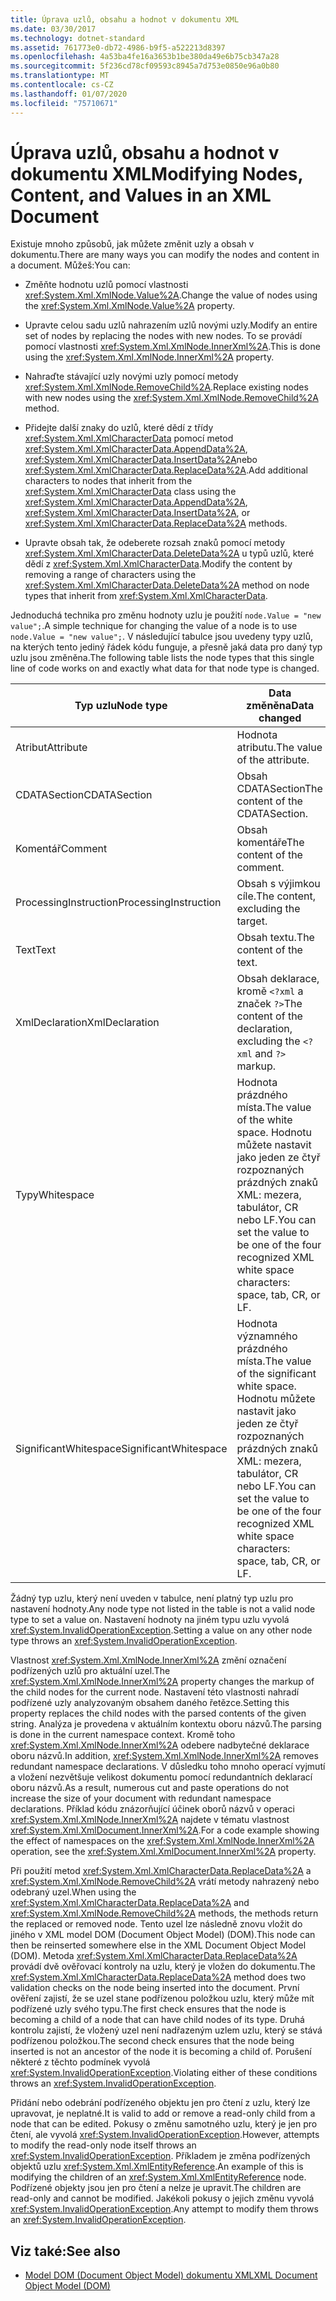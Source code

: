 ```yaml
---
title: Úprava uzlů, obsahu a hodnot v dokumentu XML
ms.date: 03/30/2017
ms.technology: dotnet-standard
ms.assetid: 761773e0-db72-4986-b9f5-a522213d8397
ms.openlocfilehash: 4a53ba4fe16a3653b1be380da49e6b75cb347a28
ms.sourcegitcommit: 5f236cd78cf09593c8945a7d753e0850e96a0b80
ms.translationtype: MT
ms.contentlocale: cs-CZ
ms.lasthandoff: 01/07/2020
ms.locfileid: "75710671"
---
```

# <a name="modifying-nodes-content-and-values-in-an-xml-document"></a><span data-ttu-id="d9735-102">Úprava uzlů, obsahu a hodnot v dokumentu XML</span><span class="sxs-lookup"><span data-stu-id="d9735-102">Modifying Nodes, Content, and Values in an XML Document</span></span>
<span data-ttu-id="d9735-103">Existuje mnoho způsobů, jak můžete změnit uzly a obsah v dokumentu.</span><span class="sxs-lookup"><span data-stu-id="d9735-103">There are many ways you can modify the nodes and content in a document.</span></span> <span data-ttu-id="d9735-104">Můžeš:</span><span class="sxs-lookup"><span data-stu-id="d9735-104">You can:</span></span>  
  
- <span data-ttu-id="d9735-105">Změňte hodnotu uzlů pomocí vlastnosti <xref:System.Xml.XmlNode.Value%2A>.</span><span class="sxs-lookup"><span data-stu-id="d9735-105">Change the value of nodes using the <xref:System.Xml.XmlNode.Value%2A> property.</span></span>  
  
- <span data-ttu-id="d9735-106">Upravte celou sadu uzlů nahrazením uzlů novými uzly.</span><span class="sxs-lookup"><span data-stu-id="d9735-106">Modify an entire set of nodes by replacing the nodes with new nodes.</span></span> <span data-ttu-id="d9735-107">To se provádí pomocí vlastnosti <xref:System.Xml.XmlNode.InnerXml%2A>.</span><span class="sxs-lookup"><span data-stu-id="d9735-107">This is done using the <xref:System.Xml.XmlNode.InnerXml%2A> property.</span></span>  
  
- <span data-ttu-id="d9735-108">Nahraďte stávající uzly novými uzly pomocí metody <xref:System.Xml.XmlNode.RemoveChild%2A>.</span><span class="sxs-lookup"><span data-stu-id="d9735-108">Replace existing nodes with new nodes using the <xref:System.Xml.XmlNode.RemoveChild%2A> method.</span></span>  
  
- <span data-ttu-id="d9735-109">Přidejte další znaky do uzlů, které dědí z třídy <xref:System.Xml.XmlCharacterData> pomocí metod <xref:System.Xml.XmlCharacterData.AppendData%2A>, <xref:System.Xml.XmlCharacterData.InsertData%2A>nebo <xref:System.Xml.XmlCharacterData.ReplaceData%2A>.</span><span class="sxs-lookup"><span data-stu-id="d9735-109">Add additional characters to nodes that inherit from the <xref:System.Xml.XmlCharacterData> class using the <xref:System.Xml.XmlCharacterData.AppendData%2A>, <xref:System.Xml.XmlCharacterData.InsertData%2A>, or <xref:System.Xml.XmlCharacterData.ReplaceData%2A> methods.</span></span>  
  
- <span data-ttu-id="d9735-110">Upravte obsah tak, že odeberete rozsah znaků pomocí metody <xref:System.Xml.XmlCharacterData.DeleteData%2A> u typů uzlů, které dědí z <xref:System.Xml.XmlCharacterData>.</span><span class="sxs-lookup"><span data-stu-id="d9735-110">Modify the content by removing a range of characters using the <xref:System.Xml.XmlCharacterData.DeleteData%2A> method on node types that inherit from <xref:System.Xml.XmlCharacterData>.</span></span>  
  
 <span data-ttu-id="d9735-111">Jednoduchá technika pro změnu hodnoty uzlu je použití `node.Value = "new value";`.</span><span class="sxs-lookup"><span data-stu-id="d9735-111">A simple technique for changing the value of a node is to use `node.Value = "new value";`.</span></span> <span data-ttu-id="d9735-112">V následující tabulce jsou uvedeny typy uzlů, na kterých tento jediný řádek kódu funguje, a přesně jaká data pro daný typ uzlu jsou změněna.</span><span class="sxs-lookup"><span data-stu-id="d9735-112">The following table lists the node types that this single line of code works on and exactly what data for that node type is changed.</span></span>  
  
|<span data-ttu-id="d9735-113">Typ uzlu</span><span class="sxs-lookup"><span data-stu-id="d9735-113">Node type</span></span>|<span data-ttu-id="d9735-114">Data změněna</span><span class="sxs-lookup"><span data-stu-id="d9735-114">Data changed</span></span>|  
|---------------|------------------|  
|<span data-ttu-id="d9735-115">Atribut</span><span class="sxs-lookup"><span data-stu-id="d9735-115">Attribute</span></span>|<span data-ttu-id="d9735-116">Hodnota atributu.</span><span class="sxs-lookup"><span data-stu-id="d9735-116">The value of the attribute.</span></span>|  
|<span data-ttu-id="d9735-117">CDATASection</span><span class="sxs-lookup"><span data-stu-id="d9735-117">CDATASection</span></span>|<span data-ttu-id="d9735-118">Obsah CDATASection</span><span class="sxs-lookup"><span data-stu-id="d9735-118">The content of the CDATASection.</span></span>|  
|<span data-ttu-id="d9735-119">Komentář</span><span class="sxs-lookup"><span data-stu-id="d9735-119">Comment</span></span>|<span data-ttu-id="d9735-120">Obsah komentáře</span><span class="sxs-lookup"><span data-stu-id="d9735-120">The content of the comment.</span></span>|  
|<span data-ttu-id="d9735-121">ProcessingInstruction</span><span class="sxs-lookup"><span data-stu-id="d9735-121">ProcessingInstruction</span></span>|<span data-ttu-id="d9735-122">Obsah s výjimkou cíle.</span><span class="sxs-lookup"><span data-stu-id="d9735-122">The content, excluding the target.</span></span>|  
|<span data-ttu-id="d9735-123">Text</span><span class="sxs-lookup"><span data-stu-id="d9735-123">Text</span></span>|<span data-ttu-id="d9735-124">Obsah textu.</span><span class="sxs-lookup"><span data-stu-id="d9735-124">The content of the text.</span></span>|  
|<span data-ttu-id="d9735-125">XmlDeclaration</span><span class="sxs-lookup"><span data-stu-id="d9735-125">XmlDeclaration</span></span>|<span data-ttu-id="d9735-126">Obsah deklarace, kromě `<?xml` a značek `?>`</span><span class="sxs-lookup"><span data-stu-id="d9735-126">The content of the declaration, excluding the `<?xml` and `?>` markup.</span></span>|  
|<span data-ttu-id="d9735-127">Typy</span><span class="sxs-lookup"><span data-stu-id="d9735-127">Whitespace</span></span>|<span data-ttu-id="d9735-128">Hodnota prázdného místa.</span><span class="sxs-lookup"><span data-stu-id="d9735-128">The value of the white space.</span></span> <span data-ttu-id="d9735-129">Hodnotu můžete nastavit jako jeden ze čtyř rozpoznaných prázdných znaků XML: mezera, tabulátor, CR nebo LF.</span><span class="sxs-lookup"><span data-stu-id="d9735-129">You can set the value to be one of the four recognized XML white space characters: space, tab, CR, or LF.</span></span>|  
|<span data-ttu-id="d9735-130">SignificantWhitespace</span><span class="sxs-lookup"><span data-stu-id="d9735-130">SignificantWhitespace</span></span>|<span data-ttu-id="d9735-131">Hodnota významného prázdného místa.</span><span class="sxs-lookup"><span data-stu-id="d9735-131">The value of the significant white space.</span></span> <span data-ttu-id="d9735-132">Hodnotu můžete nastavit jako jeden ze čtyř rozpoznaných prázdných znaků XML: mezera, tabulátor, CR nebo LF.</span><span class="sxs-lookup"><span data-stu-id="d9735-132">You can set the value to be one of the four recognized XML white space characters: space, tab, CR, or LF.</span></span>|  
  
 <span data-ttu-id="d9735-133">Žádný typ uzlu, který není uveden v tabulce, není platný typ uzlu pro nastavení hodnoty.</span><span class="sxs-lookup"><span data-stu-id="d9735-133">Any node type not listed in the table is not a valid node type to set a value on.</span></span> <span data-ttu-id="d9735-134">Nastavení hodnoty na jiném typu uzlu vyvolá <xref:System.InvalidOperationException>.</span><span class="sxs-lookup"><span data-stu-id="d9735-134">Setting a value on any other node type throws an <xref:System.InvalidOperationException>.</span></span>  
  
 <span data-ttu-id="d9735-135">Vlastnost <xref:System.Xml.XmlNode.InnerXml%2A> změní označení podřízených uzlů pro aktuální uzel.</span><span class="sxs-lookup"><span data-stu-id="d9735-135">The <xref:System.Xml.XmlNode.InnerXml%2A> property changes the markup of the child nodes for the current node.</span></span> <span data-ttu-id="d9735-136">Nastavení této vlastnosti nahradí podřízené uzly analyzovaným obsahem daného řetězce.</span><span class="sxs-lookup"><span data-stu-id="d9735-136">Setting this property replaces the child nodes with the parsed contents of the given string.</span></span> <span data-ttu-id="d9735-137">Analýza je provedena v aktuálním kontextu oboru názvů.</span><span class="sxs-lookup"><span data-stu-id="d9735-137">The parsing is done in the current namespace context.</span></span> <span data-ttu-id="d9735-138">Kromě toho <xref:System.Xml.XmlNode.InnerXml%2A> odebere nadbytečné deklarace oboru názvů.</span><span class="sxs-lookup"><span data-stu-id="d9735-138">In addition, <xref:System.Xml.XmlNode.InnerXml%2A> removes redundant namespace declarations.</span></span> <span data-ttu-id="d9735-139">V důsledku toho mnoho operací vyjmutí a vložení nezvětšuje velikost dokumentu pomocí redundantních deklarací oboru názvů.</span><span class="sxs-lookup"><span data-stu-id="d9735-139">As a result, numerous cut and paste operations do not increase the size of your document with redundant namespace declarations.</span></span> <span data-ttu-id="d9735-140">Příklad kódu znázorňující účinek oborů názvů v operaci <xref:System.Xml.XmlNode.InnerXml%2A> najdete v tématu vlastnost <xref:System.Xml.XmlDocument.InnerXml%2A>.</span><span class="sxs-lookup"><span data-stu-id="d9735-140">For a code example showing the effect of namespaces on the <xref:System.Xml.XmlNode.InnerXml%2A> operation, see the <xref:System.Xml.XmlDocument.InnerXml%2A> property.</span></span>  
  
 <span data-ttu-id="d9735-141">Při použití metod <xref:System.Xml.XmlCharacterData.ReplaceData%2A> a <xref:System.Xml.XmlNode.RemoveChild%2A> vrátí metody nahrazený nebo odebraný uzel.</span><span class="sxs-lookup"><span data-stu-id="d9735-141">When using the <xref:System.Xml.XmlCharacterData.ReplaceData%2A> and <xref:System.Xml.XmlNode.RemoveChild%2A> methods, the methods return the replaced or removed node.</span></span> <span data-ttu-id="d9735-142">Tento uzel lze následně znovu vložit do jiného v XML model DOM (Document Object Model) (DOM).</span><span class="sxs-lookup"><span data-stu-id="d9735-142">This node can then be reinserted somewhere else in the XML Document Object Model (DOM).</span></span> <span data-ttu-id="d9735-143">Metoda <xref:System.Xml.XmlCharacterData.ReplaceData%2A> provádí dvě ověřovací kontroly na uzlu, který je vložen do dokumentu.</span><span class="sxs-lookup"><span data-stu-id="d9735-143">The <xref:System.Xml.XmlCharacterData.ReplaceData%2A> method does two validation checks on the node being inserted into the document.</span></span> <span data-ttu-id="d9735-144">První ověření zajistí, že se uzel stane podřízenou položkou uzlu, který může mít podřízené uzly svého typu.</span><span class="sxs-lookup"><span data-stu-id="d9735-144">The first check ensures that the node is becoming a child of a node that can have child nodes of its type.</span></span> <span data-ttu-id="d9735-145">Druhá kontrolu zajistí, že vložený uzel není nadřazeným uzlem uzlu, který se stává podřízenou položkou.</span><span class="sxs-lookup"><span data-stu-id="d9735-145">The second check ensures that the node being inserted is not an ancestor of the node it is becoming a child of.</span></span> <span data-ttu-id="d9735-146">Porušení některé z těchto podmínek vyvolá <xref:System.InvalidOperationException>.</span><span class="sxs-lookup"><span data-stu-id="d9735-146">Violating either of these conditions throws an <xref:System.InvalidOperationException>.</span></span>  
  
 <span data-ttu-id="d9735-147">Přidání nebo odebrání podřízeného objektu jen pro čtení z uzlu, který lze upravovat, je neplatné.</span><span class="sxs-lookup"><span data-stu-id="d9735-147">It is valid to add or remove a read-only child from a node that can be edited.</span></span> <span data-ttu-id="d9735-148">Pokusy o změnu samotného uzlu, který je jen pro čtení, ale vyvolá <xref:System.InvalidOperationException>.</span><span class="sxs-lookup"><span data-stu-id="d9735-148">However, attempts to modify the read-only node itself throws an <xref:System.InvalidOperationException>.</span></span> <span data-ttu-id="d9735-149">Příkladem je změna podřízených objektů uzlu <xref:System.Xml.XmlEntityReference>.</span><span class="sxs-lookup"><span data-stu-id="d9735-149">An example of this is modifying the children of an <xref:System.Xml.XmlEntityReference> node.</span></span> <span data-ttu-id="d9735-150">Podřízené objekty jsou jen pro čtení a nelze je upravit.</span><span class="sxs-lookup"><span data-stu-id="d9735-150">The children are read-only and cannot be modified.</span></span> <span data-ttu-id="d9735-151">Jakékoli pokusy o jejich změnu vyvolá <xref:System.InvalidOperationException>.</span><span class="sxs-lookup"><span data-stu-id="d9735-151">Any attempt to modify them throws an <xref:System.InvalidOperationException>.</span></span>  
  
## <a name="see-also"></a><span data-ttu-id="d9735-152">Viz také:</span><span class="sxs-lookup"><span data-stu-id="d9735-152">See also</span></span>

- [<span data-ttu-id="d9735-153">Model DOM (Document Object Model) dokumentu XML</span><span class="sxs-lookup"><span data-stu-id="d9735-153">XML Document Object Model (DOM)</span></span>](../../../../docs/standard/data/xml/xml-document-object-model-dom.md)

